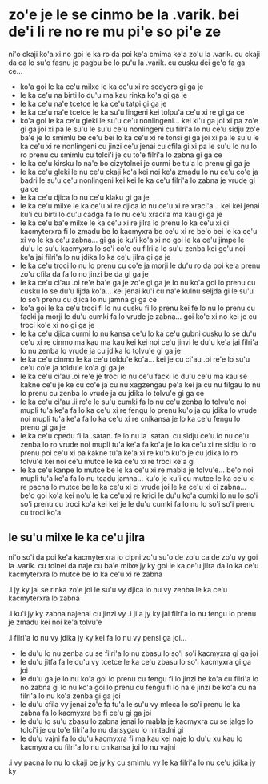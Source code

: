 zo'e je le se cinmo be la .varik. bei de'i li re no re mu pi'e so pi'e ze
=========================================================================

ni'o ckaji ko'a xi no goi le ka ro da poi ke'a cmima ke'a zo'u la .varik. cu ckaji da ca lo su'o fasnu je pagbu be lo pu'u la .varik. cu cusku dei ge'o fa ga ce...

* ko'a goi le ka ce'u milxe le ka ce'u xi re sedycro gi ga je
* le ka ce'u na birti lo du'u ma kau rinka ko'a gi ga je
* le ka ce'u na'e tcetce le ka ce'u tatpi gi ga je
* le ka ce'u na'e tcetce le ka su'u lingeni kei tolpu'a ce'u xi re gi ga ce
* ko'a goi le ka ce'u gleki le su'u ce'u nonlingeni... kei ki'u ga joi xi pa zo'e gi ga joi xi pa le su'u le su'u ce'u nonlingeni cu filri'a lo nu ce'u sidju zo'e ba'e je lo smimlu be ce'u bei lo ka ce'u xi re tonsi gi ga joi xi pa le su'u le ka ce'u xi re nonlingeni cu jinzi ce'u jenai cu cfila gi xi pa le su'u lo nu lo ro prenu cu smimlu cu tolci'i je cu to'e filri'a lo zabna gi ga ce
* le ka ce'u kirsku lo na'e bo cizytolnei je curmi be tu'a lo prenu gi ga je
* le ka ce'u gleki le nu ce'u ckaji ko'a kei noi ke'a zmadu lo nu ce'u co'e ja badri le su'u ce'u nonlingeni kei kei le ka ce'u filri'a lo zabna je vrude gi ga ce
* le ka ce'u djica lo nu ce'u klaku gi ga je
* le ka ce'u milxe le ka ce'u xi re djica lo nu ce'u xi re xraci'a... kei kei jenai ku'i cu birti lo du'u cadga fa lo nu ce'u xraci'a ma kau gi ga je
* le ka ce'u ba'e milxe le ka ce'u xi re jilra lo prenu lo ka ce'u xi ci kacmyterxra fi lo zmadu be lo kacmyxra be ce'u xi re be'o bei le ka ce'u xi vo le ka ce'u zabna... gi ga je ku'i ko'a xi no goi le ka ce'u jimpe le du'u lo su'u kacmyxra lo so'i co'e cu filri'a lo su'u zenba kei ge'u noi ke'a jai filri'a lo nu jdika lo ka ce'u jilra gi ga je
* le ka ce'u troci lo nu lo prenu cu co'e ja morji le du'u ro da poi ke'a prenu zo'u cfila da fa lo no jinzi be da gi ga je
* le ka ce'u ci'au .oi re'e ba'e ga je zo'e gi ga je lo nu ko'a goi lo prenu cu cusku lo se du'u lijda ko'a... kei jenai ku'i cu na'e kulnu seljda gi le su'u lo so'i prenu cu djica lo nu jamna gi ga ce
* ko'a goi le ka ce'u troci fi lo nu cusku fi lo prenu kei fe lo nu lo prenu cu facki ja morji le du'u cumki fa lo vrude je zabna... goi ko'e xi no kei je cu troci ko'e xi no gi ga je
* le ka ce'u djica curmi lo nu kansa ce'u lo ka ce'u gubni cusku lo se du'u ce'u xi re cinmo ma kau ma kau kei kei noi ce'u jinvi le du'u ke'a jai filri'a lo nu zenba lo vrude ja cu jdika lo tolvu'e gi ga je
* le ka ce'u cinmo le ka ce'u toldu'e ko'a... kei je cu ci'au .oi re'e lo su'u ce'u co'e ja toldu'e ko'a gi ga je
* le ka ce'u ci'au .oi re'e je troci lo nu ce'u facki lo du'u ce'u ma kau se kakne ce'u je ke cu co'e ja cu nu xagzengau pe'a kei ja cu nu filgau lo nu lo prenu cu zenba lo vrude ja cu jdika lo tolvu'e gi ga ce
* le ka ce'u ci'au .ii re'e le su'u cumki fa lo nu ce'u zenba lo tolvu'e noi mupli tu'a ke'a fa lo ka ce'u xi re fengu lo prenu ku'o ja cu jdika lo vrude noi mupli tu'a ke'a fa lo ka ce'u xi re cnikansa je lo ka ce'u fengu lo prenu gi ga je
* le ka ce'u cpedu fi la .satan. fe lo nu la .satan. cu sidju ce'u lo nu ce'u zenba lo ro vrude noi mupli tu'a ke'a fa ko'a je lo ka ce'u xi re sidju lo ro prenu poi ce'u xi pa kakne tu'a ke'a xi re ku'o ku'o je cu jdika lo ro tolvu'e kei noi ce'u mutce le ka ce'u xi re troci ke'a gi
* le ka ce'u kanpe lo mutce be le ka ce'u xi re mabla je tolvu'e... be'o noi mupli tu'a ke'a fa lo nu tcadu jamna... ku'o je ku'i cu mutce le ka ce'u xi re pacna lo mutce be le ka ce'u xi ci vrude joi le ka ce'u xi ci zabna... be'o goi ko'a kei no'u le ka ce'u xi re krici le du'u ko'a cumki lo nu lo so'i so'i prenu cu troci ko'a kei kei je le du'u cumki fa lo nu lo so'i so'i prenu cu troci ko'a

## le su'u milxe le ka ce'u jilra
ni'o so'i da poi ke'a kacmyterxra lo cipni zo'u su'o de zo'u ca de zo'u vy goi la .varik. cu tolnei da naje cu ba'e milxe jy ky goi le ka ce'u jilra da lo ka ce'u kacmyterxra lo mutce be lo ka ce'u xi re zabna

.i jy ky jai se rinka zo'e joi le su'u vy djica lo nu vy zenba le ka ce'u kacmyterxra lo zabna

.i ku'i jy ky zabna najenai cu jinzi vy  .i ji'a jy ky jai filri'a lo nu fengu lo prenu je zmadu kei noi ke'a tolvu'e

.i filri'a lo nu vy jdika jy ky kei fa lo nu vy pensi ga joi...

* le du'u lo nu zenba cu se filri'a lo nu zbasu lo so'i so'i kacmyxra gi ga joi
* le du'u jitfa fa le du'u vy tcetce le ka ce'u zbasu lo so'i kacmyxra gi ga joi
* le du'u ga je lo nu ko'a goi lo prenu cu fengu fi lo jinzi be ko'a cu filri'a lo no zabna gi lo nu ko'a goi lo prenu cu fengu fi lo na'e jinzi be ko'a cu na filri'a lo nu ko'a zenba gi ga joi
* le du'u cfila vy jenai zo'e fa tu'a le su'u vy mleca lo so'i prenu le ka zabna fa lo kacmyxra be fi ce'u gi ga joi
* le du'u lo su'u zbasu lo zabna jenai lo mabla je kacmyxra cu se jalge lo tolci'i je cu to'e filri'a lo nu darsygau lo nintadni gi
* le du'u vajni fa lo du'u kacmyxra fi ma kau kei naje lo du'u xu kau lo kacmyxra cu filri'a lo nu cnikansa joi lo nu vajni

.i vy pacna lo nu lo ckaji be jy ky cu smimlu vy le ka filri'a lo nu ce'u jdika jy ky
